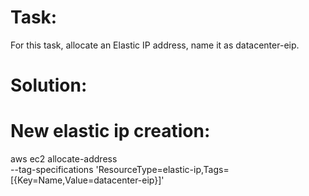 # Task:

For this task, allocate an Elastic IP address, name it as datacenter-eip.

# Solution: 

# New elastic ip creation:
aws ec2 allocate-address \
    --tag-specifications 'ResourceType=elastic-ip,Tags=[{Key=Name,Value=datacenter-eip}]' 